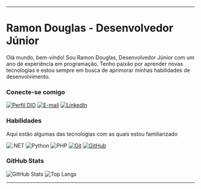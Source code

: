 
---

# Ramon Douglas - Desenvolvedor Júnior
Olá mundo, bem-vindo! Sou Ramon Douglas, Desenvolvedor Júnior com um ano de experiência em programação. Tenho paixão por aprender novas tecnologias e estou sempre em busca de aprimorar minhas habilidades de desenvolvimento.

### Conecte-se comigo
[![Perfil DIO](https://img.shields.io/badge/-Meu%20Perfil%20na%20DIO-30A3DC?style=for-the-badge)](https://web.dio.me/users/ramonbarbosa3199)
[![E-mail](https://img.shields.io/badge/-Email-000?style=for-the-badge&logo=microsoft-outlook&logoColor=E94D5F)](mailto:ramonbarbosa@gmail.com)
[![LinkedIn](https://img.shields.io/badge/-LinkedIn-000?style=for-the-badge&logo=linkedin&logoColor=30A3DC)](www.linkedin.com/in/ramon-douglas)

### Habilidades
Aqui estão algumas das tecnologias com as quais estou familiarizado

![.NET](https://img.shields.io/badge/.NET-000?style=for-the-badge&logo=.NET&logoColor=30A3DC)
![Python](https://img.shields.io/badge/Python-000?style=for-the-badge&logo=python&logoColor=E94D5F)
![PHP](https://img.shields.io/badge/PHP-000?style=for-the-badge&logo=php&logoColor=30A3DC)
[![Git](https://img.shields.io/badge/Git-000?style=for-the-badge&logo=git&logoColor=E94D5F)](https://git-scm.com/doc) 
[![GitHub](https://img.shields.io/badge/GitHub-000?style=for-the-badge&logo=github&logoColor=30A3DC)](https://docs.github.com/)

### GitHub Stats
![GitHub Stats](https://github-readme-stats.vercel.app/api?username=ramondouglas&theme=transparent&bg_color=000&border_color=30A3DC&show_icons=true&icon_color=30A3DC&title_color=E94D5F&text_color=FFF)
![Top Langs](https://github-readme-stats-git-masterrstaa-rickstaa.vercel.app/api/top-langs/?username=ramondouglas&layout=compact&bg_color=000&border_color=30A3DC&title_color=E94D5F&text_color=FFF)

---
